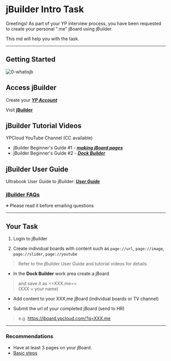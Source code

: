 # jBuilder Intro Task

Greetings! As part of your YP interview process, you have been requested to create your personal ".me" jBoard using jBuilder. 

This md will help you with the task. 

---
## Getting Started

![0-whatisjb](https://i.imgur.com/MK96KBl.jpg)

## Access jBuilder
Create your ***[YP Account](https://github.com/motebus/ultrabook/blob/main/Ultra/yp%20account.md)***

Visit **[jBuilder](https://jbuilder.ypcloud.com)**

## jBuilder Tutorial Videos
YPCloud YouTube Channel (CC available)
- jBuilder Beginner's Guide #1 - ***[making jBoard pages](https://www.youtube.com/watch?v=N1Rp2mCwv0c)*** 
- jBuilder Beginner's Guide #2 - ***[Dock Builder](https://www.youtube.com/watch?v=eQV3zaiLxyY&t=50s)*** 

## jBuilder User Guide 
Ultrabook User Guide to jBuilder: ***[User Guide](https://github.com/motebus/ultrabook/tree/main/Ultranet%20Apps/jBuilder)***

### [jBuilder FAQs](https://github.com/motebus/ultrabook/blob/main/Ultranet%20Apps/jBuilder/FAQ.md)
※ Please read it before emailing questions

---
## Your Task

1. Login to jBuilder

2. Create individual boards with content such as `page://url`, `page://image`, `page://slider`, `page://youtube`
> Refer to the jBuilder User Guide and tutorial videos for details.

- In the **Dock Builder** work area create a jBoard
> and save it as ==XXX.me== <br> (XXX = your name)

- Add content to your XXX.me jBoard (individual boards or TV channel)

- Submit the url of your completed jBoard (send to HR)
> e.g. https://jboard.ypcloud.com/?q=XXX.me

---
### Recommendations
- Have at least 3 pages on your jBoard. 
- [Basic steps](https://github.com/motebus/ultrabook/blob/main/Ultranet%20Apps/jBuilder/Process%20of%20making%20a%20jBoard.md)
